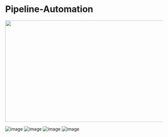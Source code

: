 # Pipeline-Automation
<p align="center">
  <img width="650" height="325" src="https://github.com/harshith1315/pipeline-automation/assets/111886682/c8215445-7d20-4328-b999-103c22d688f5"
>
</p>
  
![image](https://github.com/harshith1315/pipeline-automation/assets/111886682/3c4e21e1-d9a3-4112-a5c2-03bb2ce3ebfe)
![image](https://github.com/harshith1315/pipeline-automation/assets/111886682/bd9f9e39-a0b1-429c-932b-39e0d4a8e409)
![image](https://github.com/harshith1315/pipeline-automation/assets/111886682/8a39ec62-1f2c-49ab-94f2-105b10ab8de7)
![image](https://github.com/harshith1315/pipeline-automation/assets/111886682/d1354729-8706-4595-8263-dabdcb919c38)



